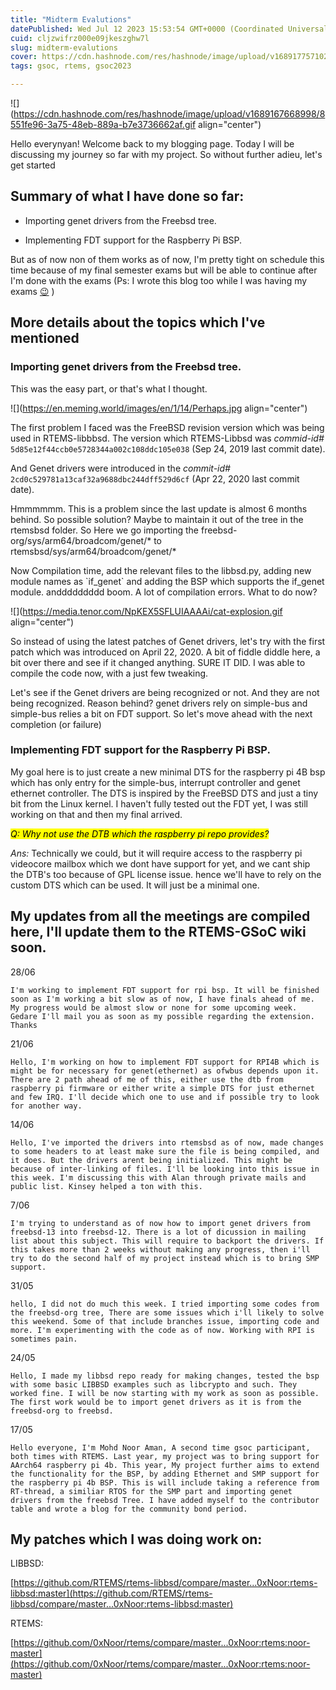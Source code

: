 ```yaml
---
title: "Midterm Evalutions"
datePublished: Wed Jul 12 2023 15:53:54 GMT+0000 (Coordinated Universal Time)
cuid: cljzwifrz000e09jkeszghw7l
slug: midterm-evalutions
cover: https://cdn.hashnode.com/res/hashnode/image/upload/v1689177571025/d375f2eb-619a-42db-99ac-6bf4ee854eeb.jpeg
tags: gsoc, rtems, gsoc2023

---
```


![](https://cdn.hashnode.com/res/hashnode/image/upload/v1689167668998/8551fe96-3a75-48eb-889a-b7e3736662af.gif align="center")

Hello everynyan! Welcome back to my blogging page. Today I will be discussing my journey so far with my project. So without further adieu, let's get started

## Summary of what I have done so far:

* Importing genet drivers from the Freebsd tree.
    
* Implementing FDT support for the Raspberry Pi BSP.
    

But as of now non of them works as of now, I'm pretty tight on schedule this time because of my final semester exams but will be able to continue after I'm done with the exams (Ps: I wrote this blog too while I was having my exams [😉](https://prod.emojipedia.org/winking-face/) )

## More details about the topics which I've mentioned

### **Importing genet drivers from the Freebsd tree.**

This was the easy part, or that's what I thought.

![](https://en.meming.world/images/en/1/14/Perhaps.jpg align="center")

The first problem I faced was the FreeBSD revision version which was being used in RTEMS-libbbsd. The version which RTEMS-Libbsd was *commid-id#* `5d85e12f44ccb0e5728344a002c108ddc105e038` (Sep 24, 2019 last commit date).

And Genet drivers were introduced in the *commit-id#* `2cd0c529781a13caf32a9688dbc244dff529d6cf` (Apr 22, 2020 last commit date).

Hmmmmmm. This is a problem since the last update is almost 6 months behind. So possible solution? Maybe to maintain it out of the tree in the rtemsbsd folder. So Here we go importing the freebsd-org/sys/arm64/broadcom/genet/\* to rtemsbsd/sys/arm64/broadcom/genet/\*

Now Compilation time, add the relevant files to the libbsd.py, adding new module names as \`if\_genet\` and adding the BSP which supports the if\_genet module. anddddddddd boom. A lot of compilation errors. What to do now?

![](https://media.tenor.com/NpKEX5SFLUIAAAAi/cat-explosion.gif align="center")

So instead of using the latest patches of Genet drivers, let's try with the first patch which was introduced on April 22, 2020. A bit of fiddle diddle here, a bit over there and see if it changed anything. SURE IT DID. I was able to compile the code now, with a just few tweaking.

Let's see if the Genet drivers are being recognized or not. And they are not being recognized. Reason behind? genet drivers rely on simple-bus and simple-bus relies a bit on FDT support. So let's move ahead with the next completion (or failure)

### **Implementing FDT support for the Raspberry Pi BSP.**

My goal here is to just create a new minimal DTS for the raspberry pi 4B bsp which has only entry for the simple-bus, interrupt controller and genet ethernet controller. The DTS is inspired by the FreeBSD DTS and just a tiny bit from the Linux kernel. I haven't fully tested out the FDT yet, I was still working on that and then my final arrived.

*<mark>Q: Why not use the DTB which the raspberry pi repo provides?</mark>*

*Ans:* Technically we could, but it will require access to the raspberry pi videocore mailbox which we dont have support for yet, and we cant ship the DTB's too because of GPL license issue. hence we'll have to rely on the custom DTS which can be used. It will just be a minimal one.

## My updates from all the meetings are compiled here, I'll update them to the RTEMS-GSoC wiki soon.

28/06

`I'm working to implement FDT support for rpi bsp. It will be finished soon as I'm working a bit slow as of now, I have finals ahead of me. My progress would be almost slow or none for some upcoming week. Gedare I'll mail you as soon as my possible regarding the extension. Thanks`

21/06

`Hello, I'm working on how to implement FDT support for RPI4B which is might be for necessary for genet(ethernet) as ofwbus depends upon it. There are 2 path ahead of me of this, either use the dtb from raspberry pi firmware or either write a simple DTS for just ethernet and few IRQ. I'll decide which one to use and if possible try to look for another way.`

14/06

`Hello, I've imported the drivers into rtemsbsd as of now, made changes to some headers to at least make sure the file is being compiled, and it does. But the drivers arent being initialized. This might be because of inter-linking of files. I'll be looking into this issue in this week. I'm discussing this with Alan through private mails and public list. Kinsey helped a ton with this.`

7/06

`I'm trying to understand as of now how to import genet drivers from freebsd-13 into freebsd-12. There is a lot of dicussion in mailing list about this subject. This will require to backport the drivers. If this takes more than 2 weeks without making any progress, then i'll try to do the second half of my project instead which is to bring SMP support.`

31/05

`hello, I did not do much this week. I tried importing some codes from the freebsd-org tree, There are some issues which i'll likely to solve this weekend. Some of that include branches issue, importing code and more. I'm experimenting with the code as of now. Working with RPI is sometimes pain.`

24/05

`Hello, I made my libbsd repo ready for making changes, tested the bsp with some basic LIBBSD examples such as libcrypto and such. They worked fine. I will be now starting with my work as soon as possible. The first work would be to import genet drivers as it is from the freebsd-org to freebsd.`

17/05

`Hello everyone, I'm Mohd Noor Aman, A second time gsoc participant, both times with RTEMS. Last year, my project was to bring support for AArch64 raspberry pi 4b. This year, My project further aims to extend the functionality for the BSP, by adding Ethernet and SMP support for the raspberry pi 4b BSP. This is will include taking a reference from RT-thread, a similiar RTOS for the SMP part and importing genet drivers from the freebsd Tree. I have added myself to the contributor table and wrote a blog for the community bond period.`

## My patches which I was doing work on:

LIBBSD:

[https://github.com/RTEMS/rtems-libbsd/compare/master...0xNoor:rtems-libbsd:master](https://github.com/RTEMS/rtems-libbsd/compare/master...0xNoor:rtems-libbsd:master)

RTEMS:

[https://github.com/0xNoor/rtems/compare/master...0xNoor:rtems:noor-master](https://github.com/0xNoor/rtems/compare/master...0xNoor:rtems:noor-master)